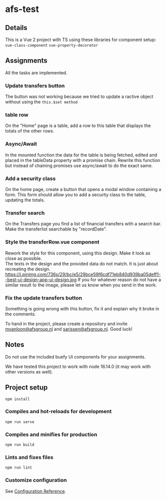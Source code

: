 # afs-test

## Details

This is a Vue 2 project with TS using these libraries for component setup:
```vue-class-component```
```vue-property-decorator```

## Assignments

All the tasks are implemented.

### Update transfers button
The button was not working because we tried to update a ractive object without using the ```
this.$set method ```




### table row
On the "Home" page is a table, add a row to this table that displays the totals of the other rows.

### Async/Await
In the mounted function the data for the table is being fetched, edited and placed in the tableData property with a promise chain. 
Rewrite this function but instead of chaining promises use async/await to do the exact same. 

### Add a security class
On the home page, create a button that opens a modal window containing a form. This form should allow you to add a security class to the table, updating the totals.

### Transfer search
On the Transfers page you find a list of financial transfers with a search bar. Make the transferlist searchable by "recordDate".

### Style the transferRow.vue component
Rework the style for this component, using this design. Make it look as close as possible.  
The texts in the design and the provided data do not match. It is just about recreating the design.
https://i.pinimg.com/736x/29/bc/e5/29bce59f6cdf71eb840d939ba05deff1--best-ui-design-app-ui-design.jpg 
If you for whatever reason do not have a similar result to the image, please let us know when you send in the work.

### Fix the update transfers button
Something is going wrong with this button, fix it and explain why it broke in the comments.

To hand in the project, please create a repository and invite mvanloon@afsgroup.nl and sarissen@afsgroup.nl.
Good luck!

## Notes
Do not use the included buefy UI components for your assignments.

We have tested this project to work with node 16.14.0 (it may work with other versions as well).


## Project setup
```
npm install
```

### Compiles and hot-reloads for development
```
npm run serve
```

### Compiles and minifies for production
```
npm run build
```

### Lints and fixes files
```
npm run lint
```

### Customize configuration
See [Configuration Reference](https://cli.vuejs.org/config/).
